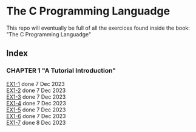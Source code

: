 # The C Programming Languadge

This repo will eventually be full of all the exercices found inside the book: "The C Programming Languadge"

## Index

### CHAPTER 1 "A Tutorial Introduction"

[EX1-1](ex1-1.c) done 7 Dec 2023<br>
[EX1-2](ex1-2.c) done 7 Dec 2023<br>
[EX1-3](ex1-3.c) done 7 Dec 2023<br>
[EX1-4](ex1-4.c) done 7 Dec 2023<br>
[EX1-5](ex1-5.c) done 7 Dec 2023<br>
[EX1-6](ex1-6.c) done 7 Dec 2023<br>
[EX1-7](ex1-7.c) done 8 Dec 2023<br>